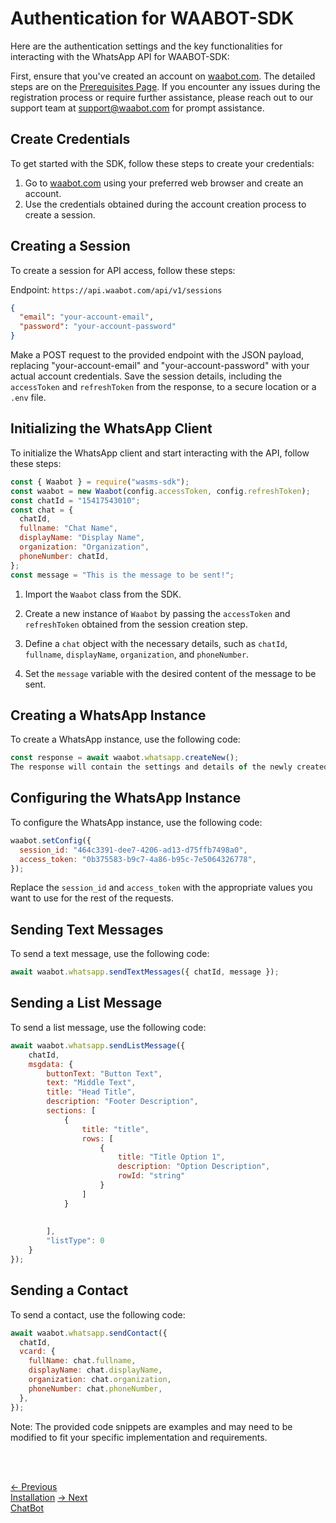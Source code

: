 <head>
<link rel="stylesheet" href="../style.css">
</head>

# Authentication for WAABOT-SDK

Here are the authentication settings and the key functionalities for interacting with the WhatsApp API for WAABOT-SDK:

First, ensure that you've created an account on [waabot.com](https://waabot.com). The detailed steps are on the [Prerequisites Page](prerequisites.md). If you encounter any issues during the registration process or require further assistance, please reach out to our support team at [support@waabot.com](mailto:support@waabot.com) for prompt assistance.

## Create Credentials

To get started with the SDK, follow these steps to create your credentials:

1. Go to [waabot.com](https://waabot.com/) using your preferred web browser and create an account.
2. Use the credentials obtained during the account creation process to create a session.

## Creating a Session

To create a session for API access, follow these steps:

Endpoint: `https://api.waabot.com/api/v1/sessions`

```json
{
  "email": "your-account-email",
  "password": "your-account-password"
}
```

Make a POST request to the provided endpoint with the JSON payload, replacing "your-account-email" and "your-account-password" with your actual account credentials. Save the session details, including the `accessToken` and `refreshToken` from the response, to a secure location or a `.env` file.

## Initializing the WhatsApp Client

To initialize the WhatsApp client and start interacting with the API, follow these steps:

```javascript
const { Waabot } = require("wasms-sdk");
const waabot = new Waabot(config.accessToken, config.refreshToken);
const chatId = "15417543010";
const chat = {
  chatId,
  fullname: "Chat Name",
  displayName: "Display Name",
  organization: "Organization",
  phoneNumber: chatId,
};
const message = "This is the message to be sent!";
```

1. Import the `Waabot` class from the SDK.

2. Create a new instance of `Waabot` by passing the `accessToken` and `refreshToken` obtained from the session creation step.

3. Define a `chat` object with the necessary details, such as `chatId`, `fullname`, `displayName`, `organization`, and `phoneNumber`.

4. Set the `message` variable with the desired content of the message to be sent.

## Creating a WhatsApp Instance

To create a WhatsApp instance, use the following code:

```javascript
const response = await waabot.whatsapp.createNew();
The response will contain the settings and details of the newly created instance.
```

## Configuring the WhatsApp Instance

To configure the WhatsApp instance, use the following code:

```javascript
waabot.setConfig({
  session_id: "464c3391-dee7-4206-ad13-d75ffb7498a0",
  access_token: "0b375583-b9c7-4a86-b95c-7e5064326778",
});
```

Replace the `session_id` and `access_token` with the appropriate values you want to use for the rest of the requests.

## Sending Text Messages

To send a text message, use the following code:

```javascript
await waabot.whatsapp.sendTextMessages({ chatId, message });
```

## Sending a List Message

To send a list message, use the following code:

```javascript
await waabot.whatsapp.sendListMessage({
    chatId,
    msgdata: {
        buttonText: "Button Text",
        text: "Middle Text",
        title: "Head Title",
        description: "Footer Description",
        sections: [
            {
                title: "title",
                rows: [
                    {
                        title: "Title Option 1",
                        description: "Option Description",
                        rowId: "string"
                    }
                ]
            }
​
​
        ],
        "listType": 0
    }
});
```

## Sending a Contact

To send a contact, use the following code:

```javascript
await waabot.whatsapp.sendContact({
  chatId,
  vcard: {
    fullName: chat.fullname,
    displayName: chat.displayName,
    organization: chat.organization,
    phoneNumber: chat.phoneNumber,
  },
});
```

Note: The provided code snippets are examples and may need to be modified to fit your specific implementation and requirements.
​

<br> <br>

<footer>
  <a class="prev-page" href="installation.html">&larr; Previous <br>
  Installation</a>
   <a class="next-page" href="chatbot.html">&rarr; Next <br>
  ChatBot</a>
</footer>
